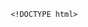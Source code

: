         <!DOCTYPE html>
<html lang="en">
<head>
    <meta charset="UTF-8">
    <meta name="viewport" content="width=device-width, initial-scale=1.0">
    <title>My Heart's Secret</title>
    <style>
        * {
            margin: 0;
            padding: 0;
            box-sizing: border-box;
            font-family: 'Georgia', serif;
        }
        
        body {
            background: linear-gradient(135deg, #ffafbd, #ffc3a0);
            min-height: 100vh;
            display: flex;
            justify-content: center;
            align-items: center;
            overflow: hidden;
        }
        
        .container {
            width: 100%;
            max-width: 800px;
            text-align: center;
            padding: 20px;
        }
        
        /* Password Screen */
        #password-screen {
            background-color: rgba(255, 255, 255, 0.9);
            border-radius: 20px;
            padding: 40px;
            box-shadow: 0 10px 30px rgba(0, 0, 0, 0.2);
            animation: fadeIn 1s ease;
        }
        
        #password-screen h1 {
            color: #d63384;
            margin-bottom: 20px;
            font-size: 2.5rem;
        }
        
        #password-screen p {
            color: #555;
            margin-bottom: 30px;
            font-size: 1.2rem;
        }
        
        .password-input {
            display: flex;
            justify-content: center;
            margin-bottom: 20px;
        }
        
        #password {
            padding: 12px 20px;
            border: 2px solid #ffafbd;
            border-radius: 50px;
            width: 70%;
            font-size: 1.1rem;
            outline: none;
            transition: all 0.3s;
        }
        
        #password:focus {
            border-color: #d63384;
            box-shadow: 0 0 10px rgba(214, 51, 132, 0.3);
        }
        
        #submit-password {
            background: linear-gradient(to right, #ffafbd, #d63384);
            color: white;
            border: none;
            padding: 12px 30px;
            border-radius: 50px;
            cursor: pointer;
            font-size: 1.1rem;
            margin-left: 10px;
            transition: all 0.3s;
        }
        
        #submit-password:hover {
            transform: scale(1.05);
            box-shadow: 0 5px 15px rgba(214, 51, 132, 0.4);
        }
        
        #error-message {
            color: #ff4d4d;
            margin-top: 10px;
            font-weight: bold;
            display: none;
        }
        
        /* Main Content */
        #main-content {
            display: none;
            animation: fadeIn 1.5s ease;
        }
        
        .header {
            margin-bottom: 40px;
        }
        
        .header h1 {
            color: #d63384;
            font-size: 3rem;
            margin-bottom: 10px;
            text-shadow: 2px 2px 4px rgba(0, 0, 0, 0.1);
        }
        
        .header p {
            color: #555;
            font-size: 1.3rem;
        }
        
        .poem-container {
            background-color: rgba(255, 255, 255, 0.9);
            border-radius: 20px;
            padding: 40px;
            margin-bottom: 30px;
            box-shadow: 0 10px 30px rgba(0, 0, 0, 0.1);
            position: relative;
        }
        
        .poem-title {
            color: #d63384;
            margin-bottom: 20px;
            font-size: 1.8rem;
        }
        
        .poem {
            font-size: 1.3rem;
            line-height: 1.8;
            color: #333;
            text-align: left;
            white-space: pre-line;
        }
        
        .proposal-section {
            background-color: rgba(255, 255, 255, 0.9);
            border-radius: 20px;
            padding: 40px;
            box-shadow: 0 10px 30px rgba(0, 0, 0, 0.1);
            margin-bottom: 30px;
        }
        
        .proposal-section h2 {
            color: #d63384;
            margin-bottom: 20px;
            font-size: 2.2rem;
        }
        
        .proposal-text {
            font-size: 1.5rem;
            line-height: 1.6;
            color: #333;
            margin-bottom: 30px;
        }
        
        .buttons {
            display: flex;
            justify-content: center;
            gap: 20px;
        }
        
        .btn {
            padding: 15px 40px;
            border: none;
            border-radius: 50px;
            font-size: 1.2rem;
            cursor: pointer;
            transition: all 0.3s;
        }
        
        #yes-btn {
            background: linear-gradient(to right, #56ab2f, #a8e063);
            color: white;
        }
        
        #no-btn {
            background: linear-gradient(to right, #ff416c, #ff4b2b);
            color: white;
        }
        
        .btn:hover {
            transform: scale(1.1);
            box-shadow: 0 5px 15px rgba(0, 0, 0, 0.2);
        }
        
        .hearts {
            position: absolute;
            width: 100%;
            height: 100%;
            top: 0;
            left: 0;
            pointer-events: none;
            z-index: -1;
        }
        
        .heart {
            position: absolute;
            width: 20px;
            height: 20px;
            background: #ff4d79;
            transform: rotate(45deg);
            opacity: 0.7;
            animation: float 5s infinite ease-in-out;
        }
        
        .heart:before,
        .heart:after {
            content: '';
            width: 20px;
            height: 20px;
            background: #ff4d79;
            border-radius: 50%;
            position: absolute;
        }
        
        .heart:before {
            top: -10px;
            left: 0;
        }
        
        .heart:after {
            top: 0;
            left: -10px;
        }
        
        .response-message {
            display: none;
            margin-top: 30px;
            font-size: 2rem;
            color: #d63384;
            font-weight: bold;
            animation: pulse 1.5s infinite;
        }
        
        @keyframes fadeIn {
            from { opacity: 0; }
            to { opacity: 1; }
        }
        
        @keyframes float {
            0%, 100% { transform: translateY(0) rotate(45deg); }
            50% { transform: translateY(-20px) rotate(45deg); }
        }
        
        @keyframes pulse {
            0% { transform: scale(1); }
            50% { transform: scale(1.1); }
            100% { transform: scale(1); }
        }
        
        /* Responsive Design */
        @media (max-width: 768px) {
            .container {
                padding: 10px;
            }
            
            .header h1 {
                font-size: 2.2rem;
            }
            
            .poem-container, .proposal-section {
                padding: 20px;
            }
            
            .poem {
                font-size: 1.1rem;
            }
            
            .buttons {
                flex-direction: column;
                align-items: center;
            }
            
            .btn {
                width: 80%;
                margin-bottom: 10px;
            }
        }
    </style>
</head>
<body>
    <div class="hearts" id="hearts-container"></div>
    
    <div class="container">
        <!-- Password Screen -->
        <div id="password-screen">
            <h1>My Heart's Secret</h1>
            <p>Enter the password to unlock my heart's message for you</p>
            <div class="password-input">
                <input type="password" id="password" placeholder="Enter our special word...">
                <button id="submit-password">Unlock</button>
            </div>
            <p id="error-message">Incorrect password. Please try again.</p>
        </div>
        
        <!-- Main Content (Hidden until password is correct) -->
        <div id="main-content">
            <div class="header">
                <h1>For My Beloved</h1>
                <p>A message from my heart to yours</p>
            </div>
            
            <div class="poem-container">
                <h2 class="poem-title">My Love For You</h2>
                <div class="poem" id="poem-text">
                    In your eyes, I found my home,
                    A place where my heart no longer roams.
                    Your smile, a light that guides my way,
                    Brightening even my darkest day.
                    
                    Your laughter is my favorite song,
                    A melody to which I belong.
                    In your embrace, I've found my peace,
                    Where all my worries and fears cease.
                    
                    With every beat, my heart does say,
                    I'll love you more with each passing day.
                    You are the dream I never knew I had,
                    The greatest joy, making my heart glad.
                </div>
            </div>
            
            <div class="proposal-section">
                <h2>The Most Important Question</h2>
                <p class="proposal-text">
                    My dearest love, from the moment we met, 
                    my life has been brighter, fuller, and more beautiful. 
                    You've shown me what true happiness means, 
                    and I can't imagine my future without you in it.
                    
                    Will you make me the happiest person alive and be my forever?
                </p>
                
                <div class="buttons">
                    <button class="btn" id="yes-btn">Yes, Forever!</button>
                    <button class="btn" id="no-btn">No</button>
                </div>
                
                <div class="response-message" id="response-yes">
                    You've made me the happiest person in the world! I love you!
                </div>
                <div class="response-message" id="response-no">
                    Please reconsider! My heart belongs only to you!
                </div>
            </div>
        </div>
    </div>

    <script>
        // Create floating hearts
        function createHearts() {
            const heartsContainer = document.getElementById('hearts-container');
            for (let i = 0; i < 15; i++) {
                const heart = document.createElement('div');
                heart.classList.add('heart');
                heart.style.left = Math.random() * 100 + 'vw';
                heart.style.animationDelay = Math.random() * 5 + 's';
                heartsContainer.appendChild(heart);
            }
        }
        
        // Password verification
        document.getElementById('submit-password').addEventListener('click', function() {
            const password = document.getElementById('password').value.toLowerCase();
            // Change this password to something meaningful for you both
            const correctPassword = "forever"; 
            
            if (password === correctPassword) {
                document.getElementById('password-screen').style.display = 'none';
                document.getElementById('main-content').style.display = 'block';
            } else {
                document.getElementById('error-message').style.display = 'block';
            }
        });
        
        // Allow pressing Enter to submit password
        document.getElementById('password').addEventListener('keypress', function(e) {
            if (e.key === 'Enter') {
                document.getElementById('submit-password').click();
            }
        });
        
        // Proposal response buttons
        document.getElementById('yes-btn').addEventListener('click', function() {
            document.getElementById('response-yes').style.display = 'block';
            document.getElementById('response-no').style.display = 'none';
            createFireworks();
        });
        
        document.getElementById('no-btn').addEventListener('click', function() {
            document.getElementById('response-no').style.display = 'block';
            document.getElementById('response-yes').style.display = 'none';
            
            // Move the "No" button randomly when hovered
            const noBtn = document.getElementById('no-btn');
            noBtn.addEventListener('mouseover', function() {
                const x = Math.random() * (window.innerWidth - noBtn.offsetWidth);
                const y = Math.random() * (window.innerHeight - noBtn.offsetHeight);
                noBtn.style.position = 'absolute';
                noBtn.style.left = x + 'px';
                noBtn.style.top = y + 'px';
            });
        });
        
        // Simple fireworks effect for "Yes" response
        function createFireworks() {
            const colors = ['#ff4d79', '#ffafbd', '#d63384', '#ffc3a0', '#ff6b6b'];
            const container = document.querySelector('.container');
            
            for (let i = 0; i < 50; i++) {
                setTimeout(() => {
                    const firework = document.createElement('div');
                    firework.classList.add('heart');
                    firework.style.left = Math.random() * 100 + 'vw';
                    firework.style.top = Math.random() * 100 + 'vh';
                    firework.style.background = colors[Math.floor(Math.random() * colors.length)];
                    firework.style.width = '15px';
                    firework.style.height = '15px';
                    container.appendChild(firework);
                    
                    setTimeout(() => {
                        firework.remove();
                    }, 3000);
                }, i * 100);
            }
        }
        
        // Initialize the page
        window.onload = function() {
            createHearts();
        };
    </script>
</body>
</html>
